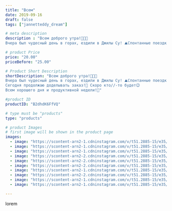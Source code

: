 ```yaml
---
title: "Всем"
date: 2019-09-16
draft: false
tags: ["jannetteddy_dream"]

# meta description
description : "Всем доброго утра!🤗🍂🍁
Вчера был чудесный день в горах, ездили в Джилы Су! ⛰Спонтанные поездки всегда  наполнены впечатлениями! Матвей насобирал с бабушкой грибо"

# product Price
price: "20.00"
priceBefore: "25.00"

# Product Short Description
shortDescription: "Всем доброго утра!🤗🍂🍁
Вчера был чудесный день в горах, ездили в Джилы Су! ⛰Спонтанные поездки всегда  наполнены впечатлениями! Матвей насобирал с бабушкой грибов! Ещё одна мечта сбылась🧡 А я насобирала корзинку брусники😍🥰
Сегодня продолжаю доделывать заказ!🧸 Скоро кто//-то будет😉
Всем хорошего дня и продуктивной недели!🍁"

#product ID
productID: "B2dhdK6FfVQ"

# type must be "products"
type: "products"

# product Images
# first image will be shown in the product page
images:
  - image: "https://scontent-arn2-1.cdninstagram.com/v/t51.2885-15/e35/s1080x1080/70240419_1299718776877846_5870658006706138939_n.jpg?_nc_ht=scontent-arn2-1.cdninstagram.com&_nc_cat=110&_nc_ohc=ZWsX93TljjIAX-5KnRI&tp=1&oh=ba4346780ee677e8201ae1efccba63a9&oe=605B0836&ig_cache_key=MjEzNDAwODkzNTU2MDQyODAyNA%3D%3D.2"
  - image: "https://scontent-arn2-1.cdninstagram.com/v/t51.2885-15/e35/s1080x1080/69398919_126411898728538_2546959699697278205_n.jpg?_nc_ht=scontent-arn2-1.cdninstagram.com&_nc_cat=110&_nc_ohc=aOnF51gISA0AX_w9LvY&tp=1&oh=92c04c8717a0987b7f6430ddc0b5e5fb&oe=605CD72A&ig_cache_key=MjEzNDAwODkzNTUxODM3MjcwNA%3D%3D.2"
  - image: "https://scontent-arn2-1.cdninstagram.com/v/t51.2885-15/e35/s1080x1080/69192290_763555187433985_4627829555348053307_n.jpg?_nc_ht=scontent-arn2-1.cdninstagram.com&_nc_cat=101&_nc_ohc=S_nKkpU53DEAX9QpcWZ&tp=1&oh=32f5a549ec821ad34a62ec73a0a9dbae&oe=605B9B29&ig_cache_key=MjEzNDAwODkzNTUxMDEyNjIyMQ%3D%3D.2"
  - image: "https://scontent-arn2-2.cdninstagram.com/v/t51.2885-15/e35/s1080x1080/70519358_681743535679556_7940545207053647070_n.jpg?_nc_ht=scontent-arn2-2.cdninstagram.com&_nc_cat=108&_nc_ohc=1Wky2-U2Hd4AX_MM0Lk&tp=1&oh=9e07a1d714f9bb3feb8c6347743cdc26&oe=605D5426&ig_cache_key=MjEzNDAwODkzNTU0MzYzMjIzMA%3D%3D.2"
  - image: "https://scontent-arn2-2.cdninstagram.com/v/t51.2885-15/e35/s1080x1080/70598947_716986808726801_3585561278476201842_n.jpg?_nc_ht=scontent-arn2-2.cdninstagram.com&_nc_cat=105&_nc_ohc=b6t7_gJQwyYAX95vsSe&tp=1&oh=8835ec5722df9e7530577b1f78a51b6e&oe=605D8B90&ig_cache_key=MjEzNDAwODkzNTU2MDM2NDEzNg%3D%3D.2"
  - image: "https://scontent-arn2-2.cdninstagram.com/v/t51.2885-15/e35/s1080x1080/71510966_146071129940513_2366726927751936152_n.jpg?_nc_ht=scontent-arn2-2.cdninstagram.com&_nc_cat=105&_nc_ohc=3qlfWr0M-UAAX-7VMsI&tp=1&oh=c1808ddafa0245b9de0572742dd75d34&oe=605C0460&ig_cache_key=MjEzNDAwODkzNTUxMDE3MzU0Ng%3D%3D.2"
  - image: "https://scontent-arn2-1.cdninstagram.com/v/t51.2885-15/e35/s1080x1080/69212763_2425072470862770_1737175004313884760_n.jpg?_nc_ht=scontent-arn2-1.cdninstagram.com&_nc_cat=106&_nc_ohc=CcrDjFKCAFoAX98GeCS&tp=1&oh=3306e7562ddfe14d33adc8dfebbe5d75&oe=605D701C&ig_cache_key=MjEzNDAwODkzNTUwMTYyMDIxOA%3D%3D.2"
  - image: "https://scontent-arn2-2.cdninstagram.com/v/t51.2885-15/e35/s1080x1080/69161200_674057806439717_1353534359710975095_n.jpg?_nc_ht=scontent-arn2-2.cdninstagram.com&_nc_cat=105&_nc_ohc=NZLYmoDdllUAX_KxcZX&tp=1&oh=56baf05d8e042b0b88f163dfb5562d78&oe=605C9DA2&ig_cache_key=MjEzNDAwODkzNTU0MzY5MDc2NA%3D%3D.2"
  - image: "https://scontent-arn2-1.cdninstagram.com/v/t51.2885-15/e35/s1080x1080/69097452_151273506088977_6555217938576098762_n.jpg?_nc_ht=scontent-arn2-1.cdninstagram.com&_nc_cat=109&_nc_ohc=1u2-gSTMlasAX_T_xXv&tp=1&oh=55e3105475ff2010401c9a1263172e39&oe=605DC59D&ig_cache_key=MjEzNDAwODkzNTUzNTMwMDEyNw%3D%3D.2"
  - image: "https://scontent-arn2-1.cdninstagram.com/v/t51.2885-15/e35/s1080x1080/67406003_127947508538831_738820432433616648_n.jpg?_nc_ht=scontent-arn2-1.cdninstagram.com&_nc_cat=111&_nc_ohc=0IjV-Ya4bWcAX8i7qpY&tp=1&oh=3a57002a99b38f648be9e796d4efa6f2&oe=605B3879&ig_cache_key=MjEzNDAwODkzNTU1MTg3MTc0OA%3D%3D.2"

---
```

lorem
